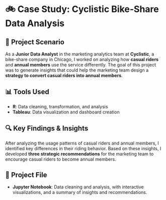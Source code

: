 # 🚲 Case Study: Cyclistic Bike-Share Data Analysis

## 📌 Project Scenario
As a **Junior Data Analyst** in the marketing analytics team at **Cyclistic**, a bike-share company in Chicago, I worked on analyzing how **casual riders** and **annual members** use the service differently. The goal of this project was to generate insights that could help the marketing team design a **strategy to convert casual riders into annual members**.

## 📊 Tools Used
- **R**: Data cleaning, transformation, and analysis
- **Tableau**: Data visualization and dashboard creation

## 🔍 Key Findings & Insights
After analyzing the usage patterns of casual riders and annual members, I identified key differences in their riding behavior. Based on these insights, I developed **three strategic recommendations** for the marketing team to encourage casual riders to become annual members.

## 📂 Project File
- **Jupyter Notebook**: Data cleaning and analysis, with interactive visualizations, and a summary of insights and recommendations.
